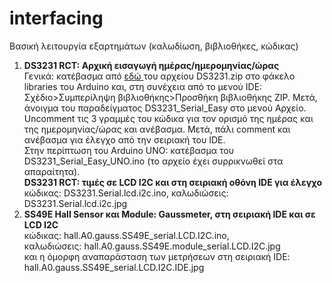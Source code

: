 # interfacing
Βασική λειτουργία εξαρτημάτων (καλωδίωση, βιβλιοθήκες, κώδικας)
1. <b> DS3231 RCT: Αρχική εισαγωγή ημέρας/ημερομηνίας/ώρας </b> <br>
Γενικά: κατέβασμα από <a href="http://www.rinkydinkelectronics.com/library.php?id=73" rel="nofollow"> εδώ </a> του αρχείου DS3231.zip στο φάκελο libraries του Arduino και, στη συνέχεια από το μενού IDE: Σχέδιο>Συμπερίληψη βιβλιοθήκης>Προσθήκη βιβλιοθήκης ZIP. Μετά, άνοιγμα του παραδείγματος DS3231_Serial_Easy στο μενού Αρχείο. Uncomment τις 3 γραμμές του κώδικα για τον ορισμό της ημέρας και της ημερομηνίας/ώρας και ανέβασμα. Μετά, πάλι comment και ανέβασμα για έλεγχο από την σειριακή του IDE. <br>
Στην περίπτωση του Arduino UNO: κατέβασμα του DS3231_Serial_Easy_UNO.ino (το αρχείο έχει συρρικνωθεί στα απαραίτητα).<br>
<b> DS3231 RCT: τιμές σε LCD I2C και στη σειριακή οθόνη IDE για έλεγχο </b>
<br> κώδικας: DS3231.Serial.lcd.i2c.ino, καλωδιώσεις: DS3231.Serial.lcd.i2c.jpg
2. <b> SS49E Hall Sensor και Module: Gaussmeter, στη σειριακή IDE και σε LCD I2C  </b> <br>
κώδικας: hall.A0.gauss.SS49E_serial.LCD.I2C.ino, <br>
καλωδιώσεις: hall.A0.gauss.SS49E.module_serial.LCD.I2C.jpg <br>
και η όμορφη αναπαράσταση των μετρήσεων στη σειριακή IDE: hall.A0.gauss.SS49E_serial.LCD.I2C.IDE.jpg
<br>

